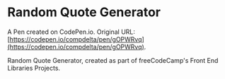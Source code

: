 # Random Quote Generator

A Pen created on CodePen.io. Original URL: [https://codepen.io/compdelta/pen/gOPWRvq](https://codepen.io/compdelta/pen/gOPWRvq).

Random Quote Generator, created as part of freeCodeCamp's Front End Libraries Projects.
